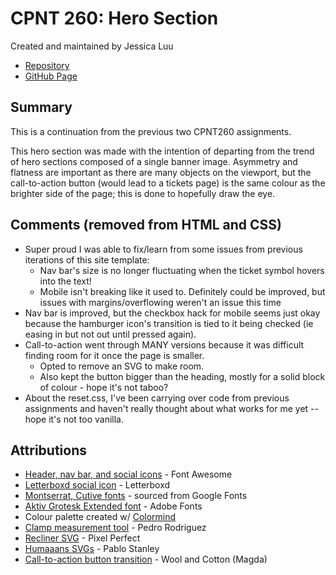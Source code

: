# CPNT 260: Hero Section

Created and maintained by Jessica Luu

- [Repository](https://github.com/jluu38/cpnt260-a4/)
- [GitHub Page](https://jluu38.github.io/cpnt260-a4/)

## Summary

This is a continuation from the previous two CPNT260 assignments.

This hero section was made with the intention of departing from the trend of hero sections composed of a single banner image. Asymmetry and flatness are important as there are many objects on the viewport, but the call-to-action button (would lead to a tickets page) is the same colour as the brighter side of the page; this is done to hopefully draw the eye.

## Comments (removed from HTML and CSS)

- Super proud I was able to fix/learn from some issues from previous iterations of this site template:
  - Nav bar's size is no longer fluctuating when the ticket symbol hovers into the text!
  - Mobile isn't breaking like it used to. Definitely could be improved, but issues with margins/overflowing weren't an issue this time
- Nav bar is improved, but the checkbox hack for mobile seems just okay because the hamburger icon's transition is tied to it being checked (ie easing in but not out until pressed again).
- Call-to-action went through MANY versions because it was difficult finding room for it once the page is smaller.
  - Opted to remove an SVG to make room.
  - Also kept the button bigger than the heading, mostly for a solid block of colour - hope it's not taboo?
- About the reset.css, I've been carrying over code from previous assignments and haven't really thought about what works for me yet -- hope it's not too vanilla.

## Attributions

- [Header, nav bar, and social icons](https://fontawesome.com/license/free) - Font Awesome
- [Letterboxd social icon](https://letterboxd.com/about/brand/) - Letterboxd
- [Montserrat, Cutive fonts](https://fonts.google.com/?query=cuti&sidebar.open=true&selection.family=Cutive|Montserrat:wght@100) - sourced from Google Fonts
- [Aktiv Grotesk Extended font](https://fonts.adobe.com/fonts/aktiv-grotesk) - Adobe Fonts
- Colour palette created w/ [Colormind](http://colormind.io/)
- [Clamp measurement tool](https://css-tricks.com/linearly-scale-font-size-with-css-clamp-based-on-the-viewport/) - Pedro Rodriguez
- [Recliner SVG](https://www.flaticon.com/authors/pixel-perfect) - Pixel Perfect
- [Humaaans SVGs](https://www.humaaans.com/) - Pablo Stanley
- [Call-to-action button transition](https://codepen.io/woolandcotton/pen/mBmLwq) - Wool and Cotton (Magda)
